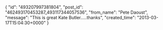  {
   "id": "493207997381804",
   "post_id": "462493170453287_493117344057536",
   "from_name": "Pete Daoust",
   "message": "This is great Kate Butler.....thanks",
   "created_time": "2013-03-17T15:04:30+0000"
 }
